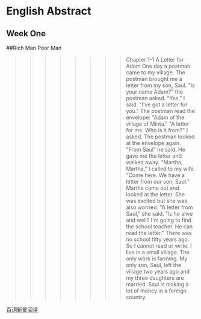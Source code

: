 English Abstract
================
Week One
--------
##Rich Man Poor Man
>>>>>>>>Chapter 1-1
>>>>A Letter for Adam
>>One day a postman came to my village.
The postman brought me a letter from my son, Saul.
"Is your name Adam?" the postman asked.
"Yes," I said.
"I've got a letter for you."
The postman read the envelope: "Adam of the village of Minta."
"A letter for me. Who is it from?" I asked.
The postman looked at the envelope again. "From Saul" he said.
He gave me the letter and walked away.
"Martha, Martha," I called to my wife.
"Come here. We have a letter from our son, Saul."
Martha came out and looked at the letter.
She was excited but she was also worried.
"A letter from Saul," she said. "Is he alive and well? I'm going to find the school teacher. He can read the letter."
There was no school fifty years ago.
So I cannot read or write.
I live in a small village.
The only work is farming.
My only son, Saul, left the village two years ago and my three daughters are married.
Saul is making a lot of money in a foreign country.

[百词斩爱阅读](https://ireading.baicizhan.com/react_reading/reading/article/506?buid=2034348961)
